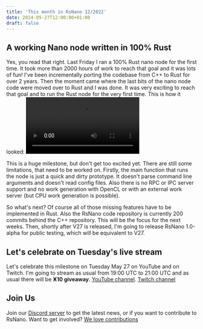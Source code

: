 ```yaml
---
title: 'This month in RsNano 12/2022'
date: 2024-05-27T12:00:00+01:00
draft: false
---
```


## A working Nano node written in 100% Rust

Yes, you read that right. Last Friday I ran a 100% Rust nano node for the first time. It took more than 2000 hours of work to reach that goal and it was lots of fun! I've been incrementally porting the codebase from C++ to Rust for over 2 years. Then the moment came where the last bits of the nano node code were moved over to Rust and I was done. It was very exciting to reach that goal and to run the Rust node for the very first time. This is how it looked:
![Video of RsNano node](/blog/rsnano-node-starting.webm)

This is a huge milestone, but don't get too excited yet. There are still some limitations, that need to be worked on. Firstly, the main function that runs the node is just a quick and dirty prototype. It doesn't parse command line arguments and doesn't read config files. Also there is no RPC or IPC server support and no work generation with OpenCL or with an external work server (but CPU work generation is possible). 

So what's next? Of course all of those missing features have to be implemented in Rust. Also the RsNano code repository is currently 200 commits behind the C++ repository. This will be the focus for the next weeks. Then, shortly after V27 is released, I'm going to release RsNano 1.0-alpha for public testing, which will be equivalent to V27.

## Let's celebrate on Tuesday's live stream

Let's celebrate this milestone on Tuesday May 27 on YouTube and on Twitch. I'm going to stream as usual from 19:00 UTC to 21:00 UTC and as usual there will be **Ӿ10 giveaway**. 
 [YouTube channel](https://www.youtube.com/@gschauwecker). 
 [Twitch channel](https://www.twitch.tv/gschauwecker)


## Join Us

Join our [Discord server](https://discord.gg/kBwvAyxEWE) to get the latest news, or if you want to contribute to RsNano.
Want to get involved? [We love contributions](https://rsnano.com/#community)

